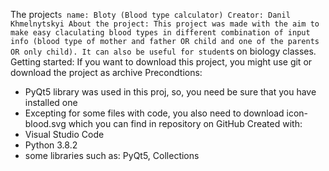 The project`s name: Bloty (Blood type calculator)
Creator: Danil Khmelnytskyi
About the project:
This project was made with the aim to make easy claculating blood types in different combination of input info (blood type of mother and father OR child and one of the parents OR only child). It can also be useful for student`s on biology classes.
Getting started:
If you want to download this project, you might use git or download the project as archive
Precondtions:
- PyQt5 library was used in this proj, so, you need be sure that you have installed one
- Excepting for some files with code, you also need to download icon-blood.svg which you can find in repository on GitHub
Created with:
- Visual Studio Code
- Python 3.8.2
- some libraries such as: PyQt5, Collections